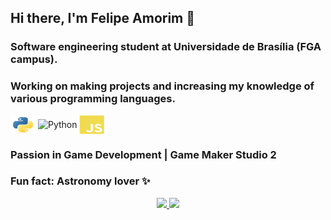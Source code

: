 ## Hi there, I'm Felipe Amorim 👋

<!--
**LipeAKugel/LipeAKugel** is a ✨ _special_ ✨ repository because its `README.md` (this file) appears on your GitHub profile.

Here are some ideas to get you started:

- 🔭 I’m currently working on ...
- 🌱 I’m currently learning ...
- 👯 I’m looking to collaborate on ...
- 🤔 I’m looking for help with ...
- 💬 Ask me about ...
- 📫 How to reach me: ...
- 😄 Pronouns: ...
- ⚡ Fun fact: ...
-->
### Software engineering student at Universidade de Brasília (FGA campus).
### Working on making projects and increasing my knowledge of various programming languages.

<div>
  <img align="center" alt="Python" height="30" width="40" src="https://raw.githubusercontent.com/devicons/devicon/master/icons/python/python-original.svg">
  <img align="center" alt="Python" height="30" width="40" src="https://raw.githubusercontent.com/jmnote/z-icons/master/svg/cpp.svg">
  <img align="center" alt="Js" height="30" width="40" src="https://raw.githubusercontent.com/devicons/devicon/master/icons/javascript/javascript-plain.svg">
</div>

### Passion in Game Development | Game Maker Studio 2
### Fun fact: Astronomy lover ✨

<div align="center">
  <a href="https://github.com/LipeAKugel">
  <img height="130em" src="https://github-readme-stats.vercel.app/api?username=LipeAKugel&show_icons=true&theme=midnight-purple&include_all_commits=true&count_private=true"/>
  <img height="130em" src="https://github-readme-stats.vercel.app/api/top-langs/?username=LipeAKugel&layout=compact&langs_count=7&theme=midnight-purple"/>
</div>
